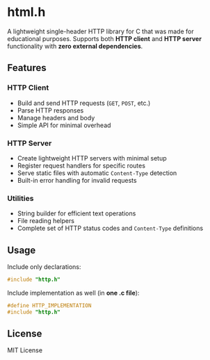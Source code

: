# html.h

A lightweight single-header HTTP library for C that was made for educational purposes.
Supports both **HTTP client** and **HTTP server** functionality with **zero external dependencies**.

## Features

### HTTP Client
- Build and send HTTP requests (`GET`, `POST`, etc.)
- Parse HTTP responses
- Manage headers and body
- Simple API for minimal overhead

### HTTP Server
- Create lightweight HTTP servers with minimal setup
- Register request handlers for specific routes
- Serve static files with automatic `Content-Type` detection
- Built-in error handling for invalid requests

### Utilities
- String builder for efficient text operations
- File reading helpers
- Complete set of HTTP status codes and `Content-Type` definitions

## Usage

Include only declarations:
```c
#include "http.h"
````

Include implementation as well (in **one .c file**):

```c
#define HTTP_IMPLEMENTATION
#include "http.h"
```

## License

MIT License

```
